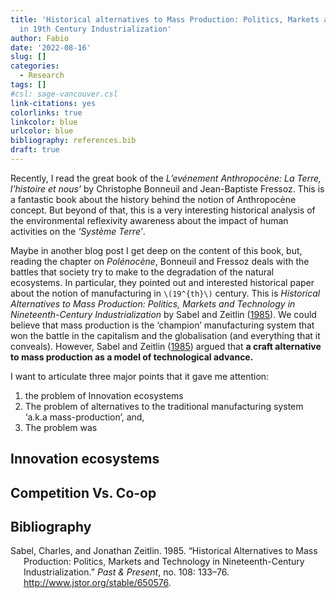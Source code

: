 ```yaml
---
title: 'Historical alternatives to Mass Production: Politics, Markets and Technology
  in 19th Century Industrialization'
author: Fabio
date: '2022-08-16'
slug: []
categories:
  - Research
tags: []
#csl: sage-vancouver.csl
link-citations: yes
colorlinks: true
linkcolor: blue
urlcolor: blue
bibliography: references.bib
draft: true
---
```


<!-- Intro of the Antropocène -->

Recently, I read the great book of the *L’evénement Anthropocène: La Terre, l’histoire et nous’* by Christophe Bonneuil and Jean-Baptiste Fressoz.
This is a fantastic book about the history behind the notion of Anthropocène concept.
But beyond of that, this is a very interesting historical analysis of the environmental reflexivity awareness about the impact of human activities on the *‘Système Terre’*.
<!-- Poloocene: Constesting the  -->
Maybe in another blog post I get deep on the content of this book, but, reading the chapter on
*Polénocène*, Bonneuil and Fressoz deals with the battles that society try to make to the degradation of the natural ecosystems.
In particular, they pointed out and interested historical paper about the notion of manufacturing in `\(19^{th}\)` century.
This is *Historical Alternatives to Mass Production: Politics, Markets and Technology in Nineteenth-Century Industrialization* by Sabel and Zeitlin ([1985](#ref-sabel1985)).
We could believe that mass production is the ‘champion’ manufacturing system that won the battle in the capitalism and the globalisation (and everything that it conveals).
However, Sabel and Zeitlin ([1985](#ref-sabel1985)) argued that **a craft alternative to mass production as a model of technological advance.**

I want to articulate three major points that it gave me attention:

1.  the problem of Innovation ecosystems
2.  The problem of alternatives to the traditional manufacturing system ‘a.k.a mass-production’, and,
3.  The problem was

## Innovation ecosystems

## Competition Vs. Co-op

## Bibliography

<div id="refs" class="references csl-bib-body hanging-indent">

<div id="ref-sabel1985" class="csl-entry">

Sabel, Charles, and Jonathan Zeitlin. 1985. “Historical Alternatives to Mass Production: Politics, Markets and Technology in Nineteenth-Century Industrialization.” *Past & Present*, no. 108: 133–76. <http://www.jstor.org/stable/650576>.

</div>

</div>
